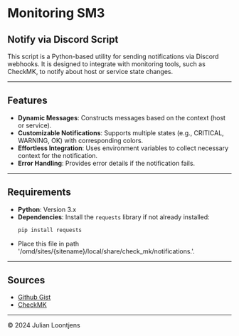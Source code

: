 # Monitoring SM3
## Notify via Discord Script
This script is a Python-based utility for sending notifications via Discord webhooks. It is designed to integrate with monitoring tools, such as CheckMK, to notify about host or service state changes.

---

## Features
- **Dynamic Messages**: Constructs messages based on the context (host or service).
- **Customizable Notifications**: Supports multiple states (e.g., CRITICAL, WARNING, OK) with corresponding colors.
- **Effortless Integration**: Uses environment variables to collect necessary context for the notification.
- **Error Handling**: Provides error details if the notification fails.

---

## Requirements
- **Python**: Version 3.x
- **Dependencies**: Install the `requests` library if not already installed:
  ```bash
  pip install requests
- Place this file in path '/omd/sites/{sitename}/local/share/check_mk/notifications.'.
  
---

## Sources
- [Github Gist](https://gist.githubusercontent.com/n00rm/32f1334b1dd2efc40122fee36551ef17/raw/4feee30fa2b183bef6fc619e897f541ec23befa8/discord.py)
- [CheckMK](https://forum.checkmk.com/t/check-mk-discord-notification/29311/)
  
---
© 2024 Julian Loontjens
